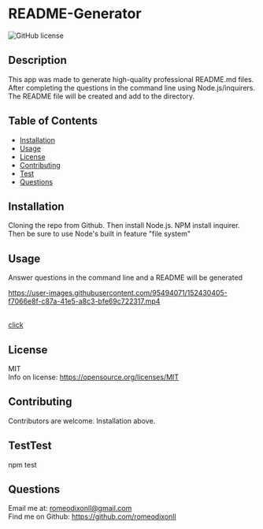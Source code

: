 # README-Generator
![GitHub license](https://img.shields.io/badge/License-MIT-yellow.svg)

## Description
This app was made to generate high-quality professional README.md files. After completing the questions in the command line using Node.js/inquirers. The README file will be created and add to the directory. 

## Table of Contents 
- [Installation](#installation)
- [Usage](#usage)
- [License](#license)
- [Contributing](#Contributing)
- [Test](#Test)
- [Questions](#Questions)

## Installation
Cloning the repo from Github. Then install Node.js. NPM install inquirer. Then be sure to use Node's built in feature "file system" 

## Usage
Answer questions in the command line and a README will be generated<br />

https://user-images.githubusercontent.com/95494071/152430405-f7066e8f-c87a-41e5-a8c3-bfe69c722317.mp4


<br/>[click](https://user-images.githubusercontent.com/95494071/152430405-f7066e8f-c87a-41e5-a8c3-bfe69c722317.mp4
)




## License
MIT <br />
Info on license: https://opensource.org/licenses/MIT

## Contributing 
Contributors are welcome. Installation above. 

## TestTest
npm test

## Questions 
Email me at: romeodixonll@gmail.com <br />
Find me on Github: https://github.com/romeodixonll



